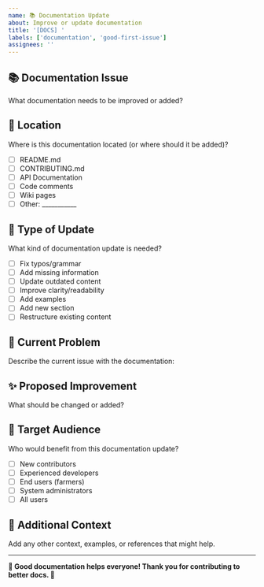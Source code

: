 ```yaml
---
name: 📚 Documentation Update
about: Improve or update documentation
title: '[DOCS] '
labels: ['documentation', 'good-first-issue']
assignees: ''
---
```


## 📚 Documentation Issue
What documentation needs to be improved or added?

## 📍 Location
Where is this documentation located (or where should it be added)?
- [ ] README.md
- [ ] CONTRIBUTING.md
- [ ] API Documentation
- [ ] Code comments
- [ ] Wiki pages
- [ ] Other: ___________

## 🎯 Type of Update
What kind of documentation update is needed?
- [ ] Fix typos/grammar
- [ ] Add missing information
- [ ] Update outdated content
- [ ] Improve clarity/readability
- [ ] Add examples
- [ ] Add new section
- [ ] Restructure existing content

## 📝 Current Problem
Describe the current issue with the documentation:

## ✨ Proposed Improvement
What should be changed or added?

## 👥 Target Audience
Who would benefit from this documentation update?
- [ ] New contributors
- [ ] Experienced developers
- [ ] End users (farmers)
- [ ] System administrators
- [ ] All users

## 📖 Additional Context
Add any other context, examples, or references that might help.

---

**📝 Good documentation helps everyone! Thank you for contributing to better docs. 🌾**